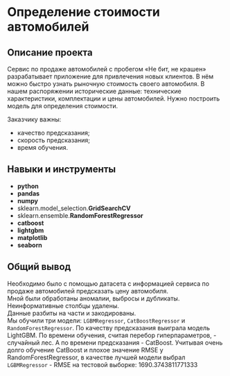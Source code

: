 # Определение стоимости автомобилей

## Описание проекта

Сервис по продаже автомобилей с пробегом «Не бит, не крашен» разрабатывает приложение для привлечения новых клиентов. В нём можно быстро узнать рыночную стоимость своего автомобиля. В нашем распоряжении исторические данные: технические характеристики, комплектации и цены автомобилей. Нужно построить модель для определения стоимости. 

Заказчику важны:

- качество предсказания;
- скорость предсказания;
- время обучения.

## Навыки и инструменты

- **python**
- **pandas**
- **numpy**
- sklearn.model_selection.**GridSearchCV**
- sklearn.ensemble.**RandomForestRegressor**
- **catboost**
- **lightgbm**
- **matplotlib**
- **seaborn**

## 

## Общий вывод

Необходимо было с помощью датасета с информацией сервиса по продаже автомобилей предсказать цену автомобиля.       
Мной были обработаны аномалии, выбросы и дубликаты. Неинформативные столбцы удалены.      
Данные разбиты на части и закодированы.    
Мы обучили три модели: `LGBMRegressor`, `CatBoostRegressor` и `RandomForestRegressor`. По качеству предсказания выиграла модель LightGBM. По времени обучения, считая перебор гиперпараметров, - случайный лес. А по времени предсказания - CatBoost.
Учитывая очень долго обучение CatBoost и плохое значение RMSE у RandomForestRegressor, в качестве лучшей модели выбрал `LGBMRegressor` - RMSE на тестовой выборке: 1690.3743811771333
